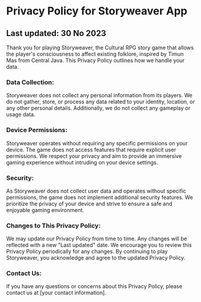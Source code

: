 # Privacy Policy for Storyweaver App

## Last updated: 30 No 2023

Thank you for playing Storyweaver, the Cultural RPG story game that allows the player's consciousness to affect existing folklore, inspired by Timun Mas from Central Java. This Privacy Policy outlines how we handle your data.

### Data Collection:
Storyweaver does not collect any personal information from its players. We do not gather, store, or process any data related to your identity, location, or any other personal details. Additionally, we do not collect any gameplay or usage data.

### Device Permissions:
Storyweaver operates without requiring any specific permissions on your device. The game does not access features that require explicit user permissions. We respect your privacy and aim to provide an immersive gaming experience without intruding on your device settings.

### Security:
As Storyweaver does not collect user data and operates without specific permissions, the game does not implement additional security features. We prioritize the privacy of your device and strive to ensure a safe and enjoyable gaming environment.

### Changes to This Privacy Policy:
We may update our Privacy Policy from time to time. Any changes will be reflected with a new "Last updated" date. We encourage you to review this Privacy Policy periodically for any changes. By continuing to play Storyweaver, you acknowledge and agree to the updated Privacy Policy.

### Contact Us:
If you have any questions or concerns about this Privacy Policy, please contact us at [your contact information].

